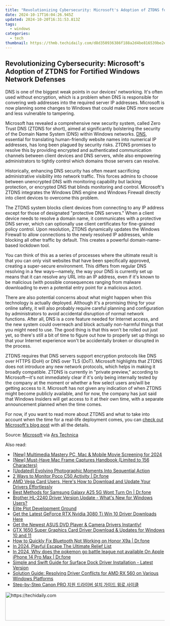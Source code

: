 ```yaml
---
title: "Revolutionizing Cybersecurity: Microsoft's Adoption of ZTDNS for Fortified Windows Network Defenses"
date: 2024-10-17T16:04:26.945Z
updated: 2024-10-20T16:31:53.813Z
tags:
  - windows
categories:
  - tech
thumbnail: https://thmb.techidaily.com/d8d350936386f188a2d4be816539be2eaee7c30695c76166aa925348b0ff1b74.jpg
---
```


## Revolutionizing Cybersecurity: Microsoft's Adoption of ZTDNS for Fortified Windows Network Defenses

DNS is one of the biggest weak points in our devices' networking. It's often used without encryption, which is a problem when DNS is responsible for convering web addresses into the required server IP addresses. Microsoft is now planning some changes to Windows that could make DNS more secure and less vulnerable to tampering.

 Microsoft has revealed a comprehensive new security system, called Zero Trust DNS (ZTDNS for short), aimed at significantly bolstering the security of the Domain Name System (DNS) within Windows networks. [DNS](https://instagram-clips.techidaily.com/new-2024-approved-revealing-the-top-10-hidden-story-supporters/), essential for translating human-friendly website names into numerical IP addresses, has long been plagued by security risks. ZTDNS promises to resolve this by providing encrypted and authenticated communication channels between client devices and DNS servers, while also empowering administrators to tightly control which domains those servers can resolve.

 Historically, enhancing DNS security has often meant sacrificing administrative visibility into network traffic. This forces admins to choose between unencrypted DNS with monitoring capability but lacking protection, or encrypted DNS that blinds monitoring and control. Microsoft's ZTDNS integrates the Windows DNS engine and Windows Firewall directly into client devices to overcome this problem.

 The ZTDNS system blocks client devices from connecting to any IP address except for those of designated "protective DNS servers." When a client device needs to resolve a domain name, it communicates with a protective DNS server, which can optionally use client certificates for fine-grained policy control. Upon resolution, ZTDNS dynamically updates the Windows Firewall to allow connections to the newly resolved IP addresses, while blocking all other traffic by default. This creates a powerful domain-name-based lockdown tool.

 You can think of this as a series of processes where the ultimate result is that you can only visit websites that have been specifically approved, creating a super-secure environment. This differs from regular DNS resolving in a few ways—namely, the way your DNS is currently set up means that it can resolve any URL into an IP address, even if it's known to be malicious (with possible consequences ranging from malware downloading to even a potential entry point for a malicious actor).

 There are also potential concerns about what might happen when this technology is actually deployed. Although it's a promising thing for your online safety, it will also probably require careful planning and configuration by administrators to avoid accidental disruption of normal network functions. After all, DNS is a core feature needed for Internet access, and the new system could overreach and block actually non-harmful things that you might need to use. The good thing is that this won't be rolled out just yet, so there's still a bit of time to figure out how to properly set up things so that your Internet experience won't be accidentally broken or disrupted in the process.

 ZTDNS requires that DNS servers support encryption protocols like DNS over HTTPS (DoH) or DNS over TLS (DoT). Microsoft highlights that ZTDNS does not introduce any new network protocols, which helps in making it broadly compatible. ZTDNS is currently in "private preview," according to Microsoft—it's not immediately clear if it's only being internally tested by the company at the moment or whether a few select users are/will be getting access to it. Microsoft has not given any indication of when ZTDNS might become publicly available, and for now, the company has just said that Windows Insiders will get access to it at their own time, with a separate announcement planned when the time comes.

 For now, if you want to read more about ZTDNS and what to take into account when the time for a real-life deployment comes, you can [check out Microsoft's blog post](https://techcommunity.microsoft.com/t5/networking-blog/deployment-considerations-for-windows-ztdns-client/ba-p/4113372) with all the details.

 Source: [Microsoft](https://techcommunity.microsoft.com/t5/networking-blog/announcing-zero-trust-dns-private-preview/ba-p/4110366) via [Ars Technica](https://arstechnica.com/security/2024/05/microsoft-plans-to-lock-down-windows-dns-like-never-before-heres-how/)

<ins class="adsbygoogle"
     style="display:block"
     data-ad-format="autorelaxed"
     data-ad-client="ca-pub-7571918770474297"
     data-ad-slot="1223367746"></ins>

<ins class="adsbygoogle"
     style="display:block"
     data-ad-client="ca-pub-7571918770474297"
     data-ad-slot="8358498916"
     data-ad-format="auto"
     data-full-width-responsive="true"></ins>

<span class="atpl-alsoreadstyle">Also read:</span>
<div><ul>
<li><a href="https://screen-recording.techidaily.com/new-multimedia-mastery-pc-mac-and-mobile-movie-screening-for-2024/"><u>[New] Multimedia Mastery PC, Mac & Mobile Movie Screening for 2024</u></a></li>
<li><a href="https://screen-mirroring-recording.techidaily.com/new-must-have-mac-frame-captures-handbook-limited-to-156-characters/"><u>[New] Must-Have Mac Frame Captures Handbook (Limited to 156 Characters)</u></a></li>
<li><a href="https://some-knowledge.techidaily.com/updated-evolving-photographic-moments-into-sequential-action/"><u>[Updated] Evolving Photographic Moments Into Sequential Action</u></a></li>
<li><a href="https://android-location-track.techidaily.com/2-ways-to-monitor-poco-c50-activity-drfone-by-drfone-virtual-android/"><u>2 Ways to Monitor Poco C50 Activity | Dr.fone</u></a></li>
<li><a href="https://win-dash.techidaily.com/1722969833041-amd-vega-card-users-heres-how-to-download-and-update-your-drivers-effortlessly/"><u>AMD Vega Card Users, Here's How to Download and Update Your Drivers Effortlessly</u></a></li>
<li><a href="https://howto.techidaily.com/best-methods-for-samsung-galaxy-a25-5g-wont-turn-on-drfone-by-drfone-fix-android-problems-fix-android-problems/"><u>Best Methods for Samsung Galaxy A25 5G Wont Turn On | Dr.fone</u></a></li>
<li><a href="https://win-dash.techidaily.com/brother-hl-2240-driver-version-update-whats-new-for-windows-users/"><u>Brother HL-2240 Driver Version Update - What's New for Windows Users?</u></a></li>
<li><a href="https://fox-access.techidaily.com/elite-plot-development-ground/"><u>Elite Plot Development Ground</u></a></li>
<li><a href="https://win-dash.techidaily.com/1722965107934-get-the-latest-geforce-rtx-nvidia-3080-ti-win-10-driver-downloads-here/"><u>Get the Latest GeForce RTX Nvidia 3080 Ti Win 10 Driver Downloads Here</u></a></li>
<li><a href="https://win-dash.techidaily.com/1722977756009-get-the-newest-asus-dvd-player-and-camera-drivers-instantly/"><u>Get the Newest ASUS DVD Player & Camera Drivers Instantly!</u></a></li>
<li><a href="https://win-dash.techidaily.com/gtx-1650-super-graphics-card-driver-download-and-updates-for-windows-10-and-11/"><u>GTX 1650 Super Graphics Card Driver Download & Updates for Windows 10 and 11</u></a></li>
<li><a href="https://howto.techidaily.com/how-to-quickly-fix-bluetooth-not-working-on-honor-x9a-drfone-by-drfone-fix-android-problems-fix-android-problems/"><u>How to Quickly Fix Bluetooth Not Working on Honor X9a | Dr.fone</u></a></li>
<li><a href="https://screen-activity-recording.techidaily.com/in-2024-playful-escape-the-ultimate-relief-list/"><u>In 2024, Playful Escape The Ultimate Relief List</u></a></li>
<li><a href="https://ios-pokemon-go.techidaily.com/in-2024-why-does-the-pokemon-go-battle-league-not-available-on-apple-iphone-14-pro-max-drfone-by-drfone-virtual-ios/"><u>In 2024, Why does the pokemon go battle league not available On Apple iPhone 14 Pro Max | Dr.fone</u></a></li>
<li><a href="https://win-dash.techidaily.com/1722974767827-simple-and-swift-guide-for-surface-dock-driver-installation-latest-version/"><u>Simple and Swift Guide for Surface Dock Driver Installation - Latest Version</u></a></li>
<li><a href="https://win-dash.techidaily.com/solution-guide-resolving-driver-conflicts-for-amd-rx-560-on-various-windows-platforms/"><u>Solution Guide: Resolving Driver Conflicts for AMD RX 560 on Various Windows Platforms</u></a></li>
<li><a href="https://win-dash.techidaily.com/step-by-step-canon-pro/"><u>Step-by-Step Canon PRO 지원 드라이버 설치 가이드 윙로 사이클</u></a></li>
</ul></div>

<!-- affiliate ads begin -->
<a href="https://appsumo.8odi.net/c/5597632/2151883/7443" target="_top" id="2151883">
  <img src="//a.impactradius-go.com/display-ad/7443-2151883" border="0" alt="https://techidaily.com" width="728" height="90"/>
</a>
<img height="0" width="0" src="https://appsumo.8odi.net/i/5597632/2151883/7443" style="position:absolute;visibility:hidden;" border="0" />
<!-- affiliate ads end -->

